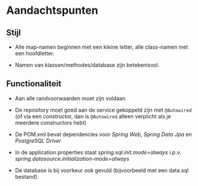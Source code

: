 # Aandachtspunten

## Stijl

- Alle map-namen beginnen met een kleine letter, alle class-namen met een hoofdletter.

- Namen van klassen/methodes/database zijn betekenisvol.

## Functionaliteit

- Aan alle randvoorwaarden moet zijn voldaan

- De repository moet goed aan de service gekoppeld zijn met `@Autowired` (of via een constructor, dan is `@Autowired` alleen verplicht als je meerdere constructors hebt)

- De POM.xml bevat dependencies voor _Spring Web_, _Spring Data Jpa_ en _PostgreSQL Driver_

- In de application.properties staat _spring.sql.init.mode=always_ i.p.v. _spring.datasource.initialization-mode=always_

- De database is bij voorkeur ook gevuld (bijvoorbeeld met een data.sql bestand). 